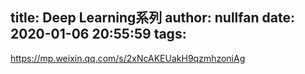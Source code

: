 title: Deep Learning系列
author: nullfan
date: 2020-01-06 20:55:59
tags:
---
https://mp.weixin.qq.com/s/2xNcAKEUakH9qzmhzoniAg 
